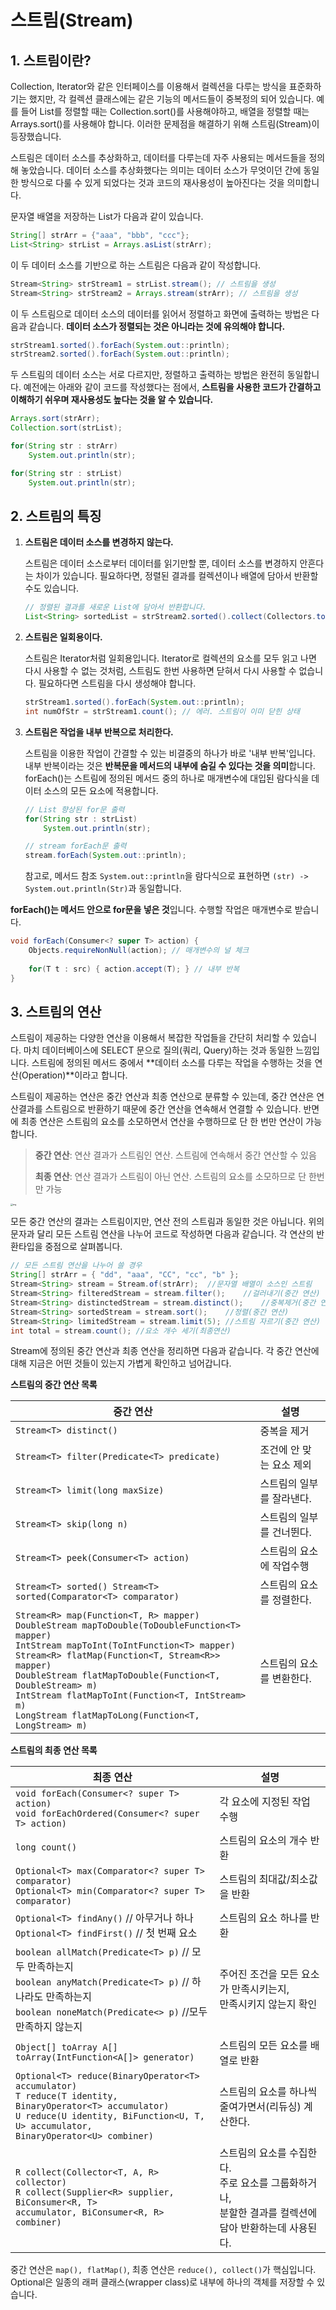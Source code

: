 # 스트림(Stream)



## 1. 스트림이란?

Collection, Iterator와 같은 인터페이스를 이용해서 컬렉션을 다루는 방식을 표준화하기는 했지만, 각 컬렉션 클래스에는 같은 기능의 메서드들이 중복정의 되어 있습니다. 예를 들어 List를 정렬할 때는 Collection.sort()를 사용해야하고, 배열을 정렬할 때는 Arrays.sort()를 사용해야 합니다. 이러한 문제점을 해결하기 위해 스트림(Stream)이 등장했습니다.

스트림은 데이터 소스를 추상화하고, 데이터를 다루는데 자주 사용되는 메서드들을 정의해 놓았습니다. 데이터 소스를 추상화했다는 의미는 데이터 소스가 무엇이던 간에 동일한 방식으로 다룰 수 있게 되었다는 것과 코드의 재사용성이 높아진다는 것을 의미합니다. 

문자열 배열을 저장하는 List가 다음과 같이 있습니다.

```java
String[] strArr = {"aaa", "bbb", "ccc"};
List<String> strList = Arrays.asList(strArr);
```



이 두 데이터 소스를 기반으로 하는 스트림은 다음과 같이 작성합니다.

```java
Stream<String> strStream1 = strList.stream(); // 스트림을 생성
Stream<String> strStream2 = Arrays.stream(strArr); // 스트림을 생성
```



이 두 스트림으로 데이터 소스의 데이터를 읽어서 정렬하고 화면에 출력하는 방법은 다음과 같습니다. 
**데이터 소스가 정렬되는 것은 아니라는 것에 유의해야 합니다.**

```java
strStream1.sorted().forEach(System.out::println);
strStream2.sorted().forEach(System.out::println);
```



두 스트림의 데이터 소스는 서로 다르지만, 정렬하고 출력하는 방법은 완전히 동일합니다. 예전에는 아래와 같이 코드를 작성했다는 점에서, **스트림을 사용한 코드가 간결하고 이해하기 쉬우며 재사용성도 높다는 것을 알 수 있습니다.**

```java
Arrays.sort(strArr);
Collection.sort(strList);

for(String str : strArr)
    System.out.println(str);

for(String str : strList)
    System.out.println(str);
```



## 2. 스트림의 특징

1. **스트림은 데이터 소스를 변경하지 않는다.**

   스트림은 데이터 소스로부터 데이터를 읽기만할 뿐, 데이터 소스를 변경하지 안흔다는 차이가 있습니다. 
   필요하다면, 정렬된 결과를 컬렉션이나 배열에 담아서 반환할 수도 있습니다.

   ```java
   // 정렬된 결과를 새로운 List에 담아서 반환합니다.
   List<String> sortedList = strStream2.sorted().collect(Collectors.toList());
   ```



2. **스트림은 일회용이다.**

   스트림은 Iterator처럼 일회용입니다. Iterator로 컬렉션의 요소를 모두 읽고 나면 다시 사용할 수 없는 것처럼, 스트림도 한번 사용하면 닫혀서 다시 사용할 수 없습니다. 필요하다면 스트림을 다시 생성해야 합니다.

   ```java
   strStream1.sorted().forEach(System.out::println);
   int numOfStr = strStream1.count(); // 에러. 스트림이 이미 닫힌 상태
   ```



3. **스트림은 작업을 내부 반복으로 처리한다.**

   스트림을 이용한 작업이 간결할 수 있는 비결중의 하나가 바로 '내부 반복'입니다. 내부 반복이라는 것은 **반복문을 메서드의 내부에 숨길 수 있다는 것을 의미**합니다. forEach()는 스트림에 정의된 메서드 중의 하나로 매개변수에 대입된 람다식을 데이터 소스의 모든 요소에 적용합니다.

   ```java
   // List 향상된 for문 출력
   for(String str : strList)
       System.out.println(str);
   
   // stream forEach문 출력
   stream.forEach(System.out::println);
   ```

   참고로, 메서드 참조 `System.out::println`을 람다식으로 표현하면 `(str) -> System.out.println(Str)`과 동일합니다.

**forEach()는 메서드 안으로 for문을 넣은 것**입니다. 수행할 작업은 매개변수로 받습니다.

```java
void forEach(Consumer<? super T> action) {
    Objects.requireNonNull(action); // 매개변수의 널 체크
    
    for(T t : src) { action.accept(T); } // 내부 반복
}
```



## 3. 스트림의 연산

스트림이 제공하는 다양한 연산을 이용해서 복잡한 작업들을 간단히 처리할 수 있습니다. 마치 데이터베이스에 SELECT 문으로 질의(쿼리, Query)하는 것과 동일한 느낌입니다. 스트림에 정의된 메서드 중에서 **데이터 소스를 다루는 작업을 수행하는 것을 연산(Operation)**이라고 합니다.

스트림이 제공하는 연산은 중간 연산과 최종 연산으로 분류할 수 있는데, 중간 연산은 연산결과를 스트림으로 반환하기 때문에 중간 연산을 연속해서 연결할 수 있습니다. 반면에 최종 연산은 스트림의 요소를 소모하면서 연산을 수행하므로 단 한 번만 연산이 가능합니다.

> **중간 연산**: 연산 결과가 스트림인 연산. 스트림에 연속해서 중간 연산할 수 있음
>
> **최종 연산**: 연산 결과가 스트림이 아닌 연산. 스트림의 요소를 소모하므로 단 한번만 가능

<img src="https://blog.kakaocdn.net/dn/c7SkXC/btrsiF9bOTp/Kw9XS9ArLxfg38vQWPcmc1/img.png" alt="img" style="zoom:23%;" />



모든 중간 연산의 결과는 스트림이지만, 연산 전의 스트림과 동일한 것은 아닙니다. 
위의 문자과 달리 모든 스트림 연산을 나누어 코드로 작성하면 다음과 같습니다. 각 연산의 반환타입을 중점으로 살펴봅니다.

```java
// 모든 스트림 연산을 나누어 쓸 경우
String[] strArr = { "dd", "aaa", "CC", "cc", "b" };
Stream<String> stream = Stream.of(strArr);	//문자열 배열이 소스인 스트림
Stream<String> filteredStream = stream.filter();	//걸러내기(중간 연산)
Stream<String> distinctedStream = stream.distinct();	//중복제거(중간 연산)
Stream<String> sortedStream = stream.sort();	//정렬(중간 연산)
Stream<String> limitedStream = stream.limit(5);	//스트림 자르기(중간 연산)
int total = stream.count();	//요소 개수 세기(최종연산)
```



Stream에 정의된 중간 연산과 최종 연산을 정리하면 다음과 같습니다. 
각 중간 연산에 대해 지금은 어떤 것들이 있는지 가볍게 확인하고 넘어갑니다.

**스트림의 중간 연산 목록**

| 중간 연산                                                    | 설명                      |
| ------------------------------------------------------------ | ------------------------- |
| `Stream<T> distinct()`                                       | 중복을 제거               |
| `Stream<T> filter(Predicate<T> predicate)`                   | 조건에 안 맞는 요소 제외  |
| `Stream<T> limit(long maxSize)`                              | 스트림의 일부를 잘라낸다. |
| `Stream<T> skip(long n)`                                     | 스트림의 일부를 건너뛴다. |
| `Stream<T> peek(Consumer<T> action)`                         | 스트림의 요소에 작업수행  |
| `Stream<T> sorted() Stream<T> sorted(Comparator<T> comparator)` | 스트림의 요소를 정렬한다. |
| `Stream<R> map(Function<T, R> mapper)` <br />`DoubleStream mapToDouble(ToDoubleFunction<T> mapper)` <br />`IntStream mapToInt(ToIntFunction<T> mapper)`  <br />`Stream<R> flatMap(Function<T, Stream<R>> mapper)`<br />`DoubleStream flatMapToDouble(Function<T, DoubleStream> m)`<br />`IntStream flatMapToInt(Function<T, IntStream> m)` <br />`LongStream flatMapToLong(Function<T, LongStream> m)` | 스트림의 요소를 변환한다. |

 

**스트림의 최종 연산 목록**

| 최종 연산                                                    | 설명                                                         |
| ------------------------------------------------------------ | ------------------------------------------------------------ |
| `void forEach(Consumer<? super T> action)`<br /> `void forEachOrdered(Consumer<? super T> action)` | 각 요소에 지정된 작업 수행                                   |
| `long count()`                                               | 스트림의 요소의 개수 반환                                    |
| `Optional<T> max(Comparator<? super T> comparator)`<br /> `Optional<T> min(Comparator<? super T> comparator)` | 스트림의 최대값/최소값을 반환                                |
| `Optional<T> findAny()` // 아무거나 하나<br />`Optional<T> findFirst()` // 첫 번째 요소 | 스트림의 요소 하나를 반환                                    |
| `boolean allMatch(Predicate<T> p)` // 모두 만족하는지<br />`boolean anyMatch(Predicate<T> p)` // 하나라도 만족하는지<br /> `boolean noneMatch(Predicate<> p)` //모두 만족하지 않는지 | 주어진 조건을 모든 요소가 만족시키는지, <br />만족시키지 않는지 확인 |
| `Object[] toArray A[] toArray(IntFunction<A[]> generator)`   | 스트림의 모든 요소를 배열로 반환                             |
| `Optional<T> reduce(BinaryOperator<T> accumulator)`<br />`T reduce(T identity, BinaryOperator<T> accumulator)`<br />`U reduce(U identity, BiFunction<U, T, U> accumulator,`<br />`BinaryOperator<U> combiner)` | 스트림의 요소를 하나씩 줄여가면서(리듀싱) 계산한다.          |
| `R collect(Collector<T, A, R> collector)`<br />`R collect(Supplier<R> supplier, BiConsumer<R, T>`<br /> `accumulator, BiConsumer<R, R> combiner)` | 스트림의 요소를 수집한다. <br />주로 요소를 그룹화하거나,<br />분할한 결과를 컬렉션에 담아 반환하는데 사용된다. |

중간 연산은 `map(), flatMap()`, 최종 연산은 `reduce(), collect()`가 핵심입니다. Optional은 일종의 래퍼 클래스(wrapper class)로 내부에 하나의 객체를 저장할 수 있습니다.